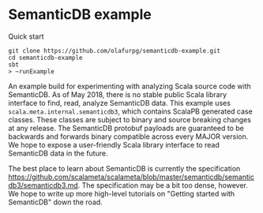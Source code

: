 # SemanticDB example

Quick start
```
git clone https://github.com/olafurpg/semanticdb-example.git
cd semanticdb-example
sbt
> ~runExample
```

An example build for experimenting with analyzing Scala source code with SemanticDB.
As of May 2018, there is no stable public Scala library interface to find, read, analyze SemanticDB data.
This example uses `scala.meta.internal.semanticdb3`, which contains ScalaPB generated case classes.
These classes are subject to binary and source breaking changes at any release.
The SemanticDB protobuf payloads are guaranteed to be backwards and forwards binary compatible across every MAJOR version.
We hope to expose a user-friendly Scala library interface to read SemanticDB data in the future.

The best place to learn about SemanticDB is currently the specification https://github.com/scalameta/scalameta/blob/master/semanticdb/semanticdb3/semanticdb3.md.
The specification may be a bit too dense, however.
We hope to write up more high-level tutorials on "Getting started with SemanticDB" down the road.
